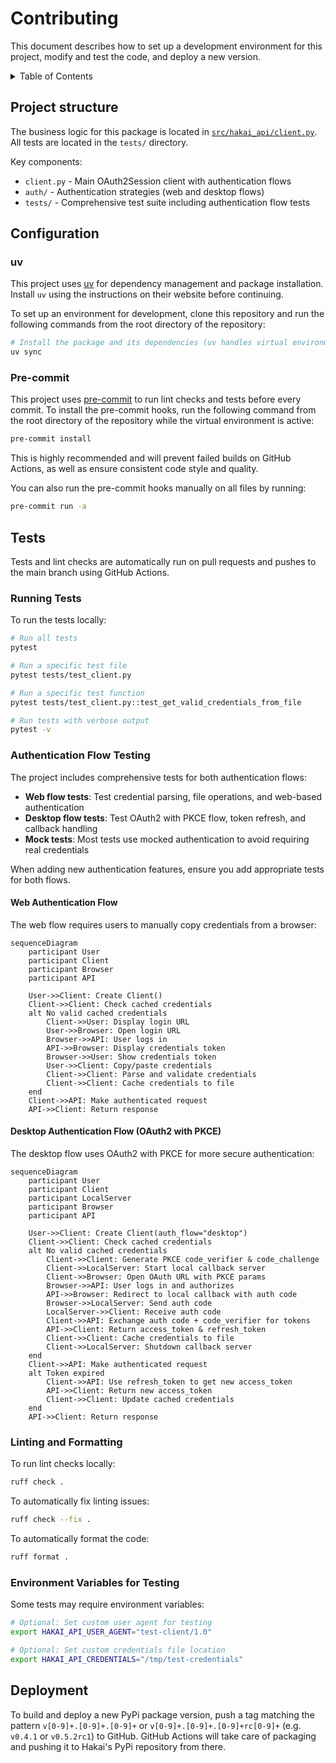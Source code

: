 # Contributing

This document describes how to set up a development environment for this project, modify
and test the code, and deploy a new version.

<details>

<summary>Table of Contents</summary>

[Project structure](#project-structure)

[Configuration](#configuration)

[Tests](#tests)
- [Running Tests](#running-tests)
- [Authentication Flow Testing](#authentication-flow-testing)
- [Linting and Formatting](#linting-and-formatting)
- [Environment Variables for Testing](#environment-variables-for-testing)

[Deployment](#deployment)

</details>

## Project structure

The business logic for this package is located
in [`src/hakai_api/client.py`](src/hakai_api/client.py).
All tests are located in the `tests/` directory.

Key components:
- `client.py` - Main OAuth2Session client with authentication flows
- `auth/` - Authentication strategies (web and desktop flows)
- `tests/` - Comprehensive test suite including authentication flow tests

## Configuration

### uv

This project uses [uv](https://github.com/astral-sh/uv) for dependency management and
package installation. Install `uv` using the instructions on their website before continuing.

To set up an environment for development, clone this repository and run the following
commands from the root directory of the repository:

```bash
# Install the package and its dependencies (uv handles virtual environment automatically)
uv sync
```

### Pre-commit

This project uses [pre-commit](https://pre-commit.com/) to run lint checks and tests
before every commit. To install the pre-commit hooks, run the following command from the
root directory of the repository while the virtual environment is active:

```bash
pre-commit install
```

This is highly recommended and will prevent failed builds on GitHub Actions, as well as
ensure consistent code style and quality.

You can also run the pre-commit hooks manually on all files by running:

```bash
pre-commit run -a
```

## Tests

Tests and lint checks are automatically run on pull requests and pushes to the main
branch using GitHub Actions.

### Running Tests

To run the tests locally:

```bash
# Run all tests
pytest

# Run a specific test file
pytest tests/test_client.py

# Run a specific test function
pytest tests/test_client.py::test_get_valid_credentials_from_file

# Run tests with verbose output
pytest -v
```

### Authentication Flow Testing

The project includes comprehensive tests for both authentication flows:

- **Web flow tests**: Test credential parsing, file operations, and web-based authentication
- **Desktop flow tests**: Test OAuth2 with PKCE flow, token refresh, and callback handling
- **Mock tests**: Most tests use mocked authentication to avoid requiring real credentials

When adding new authentication features, ensure you add appropriate tests for both flows.

#### Web Authentication Flow

The web flow requires users to manually copy credentials from a browser:

```mermaid
sequenceDiagram
    participant User
    participant Client
    participant Browser
    participant API

    User->>Client: Create Client()
    Client->>Client: Check cached credentials
    alt No valid cached credentials
        Client->>User: Display login URL
        User->>Browser: Open login URL
        Browser->>API: User logs in
        API->>Browser: Display credentials token
        Browser->>User: Show credentials token
        User->>Client: Copy/paste credentials
        Client->>Client: Parse and validate credentials
        Client->>Client: Cache credentials to file
    end
    Client->>API: Make authenticated request
    API->>Client: Return response
```

#### Desktop Authentication Flow (OAuth2 with PKCE)

The desktop flow uses OAuth2 with PKCE for more secure authentication:

```mermaid
sequenceDiagram
    participant User
    participant Client
    participant LocalServer
    participant Browser
    participant API

    User->>Client: Create Client(auth_flow="desktop")
    Client->>Client: Check cached credentials
    alt No valid cached credentials
        Client->>Client: Generate PKCE code_verifier & code_challenge
        Client->>LocalServer: Start local callback server
        Client->>Browser: Open OAuth URL with PKCE params
        Browser->>API: User logs in and authorizes
        API->>Browser: Redirect to local callback with auth code
        Browser->>LocalServer: Send auth code
        LocalServer->>Client: Receive auth code
        Client->>API: Exchange auth code + code_verifier for tokens
        API->>Client: Return access_token & refresh_token
        Client->>Client: Cache credentials to file
        Client->>LocalServer: Shutdown callback server
    end
    Client->>API: Make authenticated request
    alt Token expired
        Client->>API: Use refresh_token to get new access_token
        API->>Client: Return new access_token
        Client->>Client: Update cached credentials
    end
    API->>Client: Return response
```

### Linting and Formatting

To run lint checks locally:

```bash
ruff check .
```

To automatically fix linting issues:

```bash
ruff check --fix .
```

To automatically format the code:

```bash
ruff format .
```

### Environment Variables for Testing

Some tests may require environment variables:

```bash
# Optional: Set custom user agent for testing
export HAKAI_API_USER_AGENT="test-client/1.0"

# Optional: Set custom credentials file location
export HAKAI_API_CREDENTIALS="/tmp/test-credentials"
```

## Deployment

To build and deploy a new PyPi package version, push a tag matching the
pattern `v[0-9]+.[0-9]+.[0-9]+` or `v[0-9]+.[0-9]+.[0-9]+rc[0-9]+` (e.g. `v0.4.1`
or `v0.5.2rc1`) to GitHub. GitHub Actions will take care of packaging and pushing it
to Hakai's PyPi repository from there.
